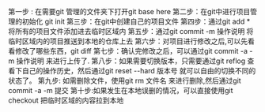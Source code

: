 第一步 : 在需要git 管理的文件夹下打开git base here 
第二步：在git中进行项目管理的初始化 git init
第三步：在git中创建自己的项目文件
第四步：通过git add * 将所有的项目文件添加进去临时区域内
第五步：通过git commit -m 操作说明  将临时区域内的项目推送到本地的仓库上去
第六步：对项目进行修改之后,可以先看看修改了哪些东西，git diff 
第七步：确认完修改之后，可以通过git commit -a -m 操作说明 来进行上传了.
第八步：如果需要切换版本，只需要通过git reflog 查看下自己的操作历史，然后通过git reset 
--hard 版本号 就可以自由的切换不同的状态了。
第九步: 如需删除文件，使用git rm 文件名 来进行删除,然后通过git commit -a -m 提交
第十步:如果发生在本地误删的情况，可以直接使用git checkout 把临时区域的内容拉到本地